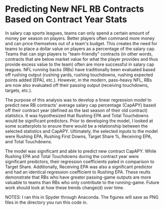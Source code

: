 # Predicting New NFL RB Contracts Based on Contract Year Stats
In salary cap sports leagues, teams can only spend a certain amount of money per season on players. Better players often command more money and can price themselves out of a team's budget. This creates the need for teams to place a dollar value on players as a percentage of the salary cap. Teams that can sign players to "team-friendly" contracts (in other words, contracts that are below market value for what the player provides and thus provide excess value to the team) often are more successful in salary cap leagues. NFL running backs (RBs) have traditionally been evaluated based off rushing output (rushing yards, rushing touchdowns, rushing expected points added [EPA], etc.). However, in the modern, pass-heavy NFL, RBs are now also evaluated off their passing output (receiving touchdowns, targets, etc.). 

The purpose of this analysis was to develop a linear regression model to predict new RB contracts' average salary cap percentage (CapAPY) based off their contract year (defined as the last season of their old contract) statistics. It was hypothesized that Rushing EPA and Total Touchdowns would be significant predictors. Prior to developing the model, I looked at some scatterplots to ensure there would be a relationship between the selected statistics and CapAPY. Ultimately, the selected inputs to the model were Rushing EPA, Rushing First Downs, Target Share %, Receiving EPA, and Total Touchdowns. 

The model was significant and able to predict new contract CapAPY. While Rushing EPA and Total Touchdowns during the contract year were significant predictors, their regression coefficients paled in comparison to Target Share. Additionally, Receiving EPA was also a significant predictor and had an identical regression coefficient to Rushing EPA. These reults demonstrate that RBs who have greater passing-game outputs are more valuable to teams than RBs who only contribute to the running-game. Future work should look at how these trends change(d) over time.

NOTES: I ran this in Spyder through Anaconda. The figures will save as PNG files in the directory you run this code in.
